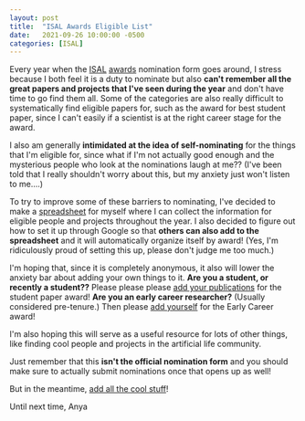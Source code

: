 ```yaml
---
layout: post
title:  "ISAL Awards Eligible List"
date:   2021-09-26 10:00:00 -0500
categories: [ISAL]
---
```


Every year when the [ISAL](https://alife.org/) [awards](https://alife.org/about-isal/) nomination form goes around, I stress because I both feel it is a duty to nominate but also **can't remember all the great papers and projects that I've seen during the year** and don't have time to go find them all.
Some of the categories are also really difficult to systematically find eligible papers for, such as the award for best student paper, since I can't easily if a scientist is at the right career stage for the award.

I also am generally **intimidated at the idea of self-nominating** for the things that I'm eligible for, since what if I'm not actually good enough and the mysterious people who look at the nominations laugh at me?? (I've been told that I really shouldn't worry about this, but my anxiety just won't listen to me....)

To try to improve some of these barriers to nominating, I've decided to make a [spreadsheet](https://docs.google.com/spreadsheets/d/1QbvVeD3vvWRAY01gXxUnf8xja3bCJpw8g1_pNIGD31Y/edit?usp=sharing) for myself where I can collect the information for eligible people and projects throughout the year. 
I also decided to figure out how to set it up through Google so that **others can also add to the spreadsheet** and it will automatically organize itself by award!
(Yes, I'm ridiculously proud of setting this up, please don't judge me too much.)

I'm hoping that, since it is completely anonymous, it also will lower the anxiety bar about adding your own things to it.
**Are you a student, or recently a student??** 
Please please please [add your publications](https://docs.google.com/spreadsheets/d/1QbvVeD3vvWRAY01gXxUnf8xja3bCJpw8g1_pNIGD31Y/edit?usp=sharing) for the student paper award!
**Are you an early career researcher?** (Usually considered pre-tenure.)
Then please [add yourself](https://docs.google.com/spreadsheets/d/1QbvVeD3vvWRAY01gXxUnf8xja3bCJpw8g1_pNIGD31Y/edit?usp=sharing) for the Early Career award!

I'm also hoping this will serve as a useful resource for lots of other things, like finding cool people and projects in the artificial life community.

Just remember that this **isn't the official nomination form** and you should make sure to actually submit nominations once that opens up as well!

But in the meantime, [add all the cool stuff](https://docs.google.com/spreadsheets/d/1QbvVeD3vvWRAY01gXxUnf8xja3bCJpw8g1_pNIGD31Y/edit?usp=sharing)!

Until next time,
Anya